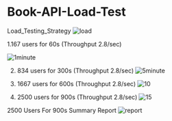 # Book-API-Load-Test
Load_Testing_Strategy
![load](https://user-images.githubusercontent.com/101436175/176332137-6c3dc9ab-6240-4a73-b089-fde9ca9a6e6c.JPG)

1.167 users for 60s (Throughput 2.8/sec)

![1minute](https://user-images.githubusercontent.com/101436175/176332300-d33ca853-5fee-45da-9b85-43d52da4c8ab.JPG)

2. 834 users for 300s (Throughput 2.8/sec)
![5minute](https://user-images.githubusercontent.com/101436175/176332392-81d5b9f9-ee35-46e9-a220-8dca907bd63c.JPG)

3. 1667 users for 600s (Throughput 2.8/sec)
 ![10](https://user-images.githubusercontent.com/101436175/176332451-fa6a5136-2af9-45d9-b8a7-2c53aa7dc695.JPG)
 
 4. 2500 users for 900s (Throughput 2.8/sec)
![15](https://user-images.githubusercontent.com/101436175/176332514-086ec517-a583-4fe4-8230-a88719752226.JPG)

2500 Users For 900s Summary Report
![report](https://user-images.githubusercontent.com/101436175/176332562-88d76f86-4d80-4783-b0c8-573495ce7f87.JPG)

